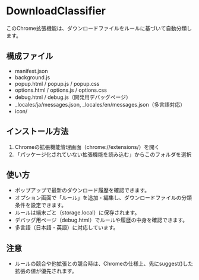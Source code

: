 # DownloadClassifier

このChrome拡張機能は、ダウンロードファイルをルールに基づいて自動分類します。

## 構成ファイル
- manifest.json
- background.js
- popup.html / popup.js / popup.css
- options.html / options.js / options.css
- debug.html / debug.js（開発用デバッグページ）
- _locales/ja/messages.json, _locales/en/messages.json（多言語対応）
- icon/

## インストール方法
1. Chromeの拡張機能管理画面（chrome://extensions/）を開く
2. 「パッケージ化されていない拡張機能を読み込む」からこのフォルダを選択

## 使い方
- ポップアップで最新のダウンロード履歴を確認できます。
- オプション画面で「ルール」を追加・編集し、ダウンロードファイルの分類条件を設定できます。
- ルールは端末ごと（storage.local）に保存されます。
- デバッグ用ページ（debug.html）でルールや履歴の中身を確認できます。
- 多言語（日本語・英語）に対応しています。

## 注意
- ルールの競合や他拡張との競合時は、Chromeの仕様上、先にsuggest()した拡張の値が優先されます。
